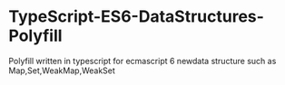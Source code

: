 # TypeScript-ES6-DataStructures-Polyfill
Polyfill written in typescript for ecmascript 6 newdata structure such as Map,Set,WeakMap,WeakSet 
